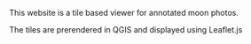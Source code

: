This website is a tile based viewer for annotated moon photos. 

The tiles are prerendered in QGIS and displayed using Leaflet.js